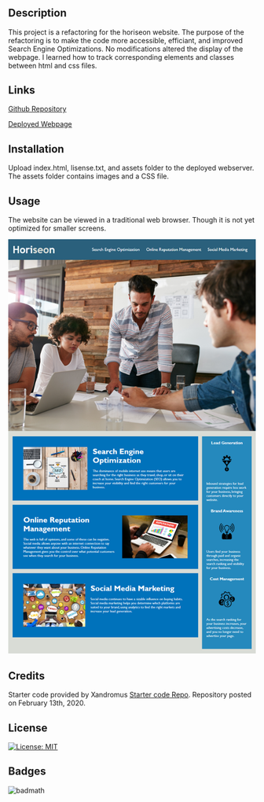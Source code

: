 # <horiseon-code-refactor>

## Description

This project is a refactoring for the horiseon website. The purpose of the refactoring is to make the code more accessible, efficiant, and improved Search Engine Optimizations. No modifications altered the display of the webpage. I learned how to track corresponding elements and classes between html and css files.

## Links

[Github Repository](https://github.com/DelgaMatt/Challenge-1.git)

[Deployed Webpage](https://delgamatt.github.io/Challenge-1/)

## Installation

Upload index.html, lisense.txt, and assets folder to the deployed webserver. The assets folder contains images and a CSS file.

## Usage

The website can be viewed in a traditional web browser. Though it is not yet optimized for smaller screens.

![img](assets/images/01-html-css-git-homework-demo.png)

## Credits

Starter code provided by Xandromus [Starter code Repo](https://github.com/coding-boot-camp/urban-octo-telegram). Repository posted on February 13th, 2020.

## License

[![License: MIT](https://img.shields.io/badge/License-MIT-yellow.svg)](https://opensource.org/licenses/MIT)

## Badges

![badmath](https://img.shields.io/github/languages/top/nielsenjared/badmath)

